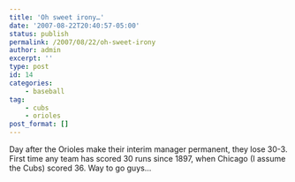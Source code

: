 ```yaml
---
title: 'Oh sweet irony…'
date: '2007-08-22T20:40:57-05:00'
status: publish
permalink: /2007/08/22/oh-sweet-irony
author: admin
excerpt: ''
type: post
id: 14
categories:
    - baseball
tag:
    - cubs
    - orioles
post_format: []
---
```

Day after the Orioles make their interim manager permanent, they lose 30-3. First time any team has scored 30 runs since 1897, when Chicago (I assume the Cubs) scored 36. Way to go guys...